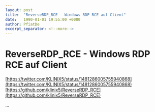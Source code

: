 ```yaml
---
layout: post
title:  "ReverseRDP_RCE - Windows RDP RCE auf Client"
date:   1990-01-01 19:55:00 +0000
author: PfiatDe
excerpt_separator: <!--more-->
---
```


# ReverseRDP_RCE - Windows RDP RCE auf Client
[https://twitter.com/KLINIX5/status/1481286005755940868](https://twitter.com/KLINIX5/status/1481286005755940868)
[https://github.com/klinix5/ReverseRDP_RCE](https://github.com/klinix5/ReverseRDP_RCE)

...
<!--more-->

